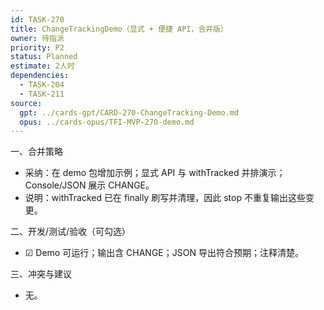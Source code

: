 ```yaml
---
id: TASK-270
title: ChangeTrackingDemo（显式 + 便捷 API，合并版）
owner: 待指派
priority: P2
status: Planned
estimate: 2人时
dependencies:
  - TASK-204
  - TASK-211
source:
  gpt: ../cards-gpt/CARD-270-ChangeTracking-Demo.md
  opus: ../cards-opus/TFI-MVP-270-demo.md
---
```


一、合并策略
- 采纳：在 demo 包增加示例；显式 API 与 withTracked 并排演示；Console/JSON 展示 CHANGE。
- 说明：withTracked 已在 finally 刷写并清理，因此 stop 不重复输出这些变更。

二、开发/测试/验收（可勾选）
- ☑ Demo 可运行；输出含 CHANGE；JSON 导出符合预期；注释清楚。

三、冲突与建议
- 无。

